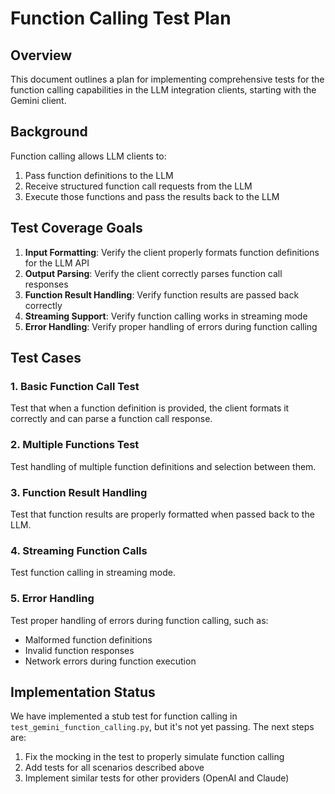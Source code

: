# Function Calling Test Plan

## Overview

This document outlines a plan for implementing comprehensive tests for the function calling capabilities in the LLM integration clients, starting with the Gemini client.

## Background

Function calling allows LLM clients to:
1. Pass function definitions to the LLM
2. Receive structured function call requests from the LLM
3. Execute those functions and pass the results back to the LLM

## Test Coverage Goals

1. **Input Formatting**: Verify the client properly formats function definitions for the LLM API
2. **Output Parsing**: Verify the client correctly parses function call responses
3. **Function Result Handling**: Verify function results are passed back correctly
4. **Streaming Support**: Verify function calling works in streaming mode
5. **Error Handling**: Verify proper handling of errors during function calling

## Test Cases

### 1. Basic Function Call Test

Test that when a function definition is provided, the client formats it correctly and can parse a function call response.

### 2. Multiple Functions Test

Test handling of multiple function definitions and selection between them.

### 3. Function Result Handling

Test that function results are properly formatted when passed back to the LLM.

### 4. Streaming Function Calls

Test function calling in streaming mode.

### 5. Error Handling

Test proper handling of errors during function calling, such as:
- Malformed function definitions
- Invalid function responses
- Network errors during function execution

## Implementation Status

We have implemented a stub test for function calling in `test_gemini_function_calling.py`, but it's not yet passing. The next steps are:

1. Fix the mocking in the test to properly simulate function calling
2. Add tests for all scenarios described above
3. Implement similar tests for other providers (OpenAI and Claude)
